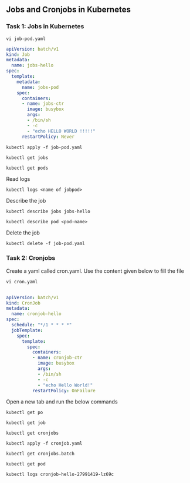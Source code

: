 ## Jobs and Cronjobs in Kubernetes

### Task 1: Jobs in Kubernetes 
```
vi job-pod.yaml
```
```yaml
apiVersion: batch/v1
kind: Job
metadata:
  name: jobs-hello
spec:
  template:
    metadata:
      name: jobs-pod
    spec:
      containers:
      - name: jobs-ctr
        image: busybox
        args:
        - /bin/sh
        - -c
        - "echo HELLO WORLD !!!!!"
      restartPolicy: Never
```
```
kubectl apply -f job-pod.yaml
```
```
kubectl get jobs
```
```
kubectl get pods
```

Read logs 
```
kubectl logs <name of jobpod>
```

Describe the job
```
kubectl describe jobs jobs-hello
```
```
kubectl describe pod <pod-name>
```
Delete the job
```
kubectl delete -f job-pod.yaml
```

### Task 2: Cronjobs 

Create a yaml called cron.yaml. Use the content given below to fill the file
```
vi cron.yaml
```
```yaml
 
apiVersion: batch/v1
kind: CronJob
metadata:
  name: cronjob-hello
spec:
  schedule: "*/1 * * * *"
  jobTemplate:
    spec:
      template:
        spec:
          containers:
          - name: cronjob-ctr
            image: busybox
            args:
            - /bin/sh
            - -c
            - "echo Hello World!"
          restartPolicy: OnFailure
```

Open a new tab and run the below commands
```
kubectl get po
```
```
kubectl get job
```
```
kubectl get cronjobs 
```
```
kubectl apply -f cronjob.yaml
```
```
kubectl get cronjobs.batch
```
```
kubectl get pod
```
```
kubectl logs cronjob-hello-27991419-lz69c
```
